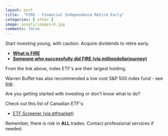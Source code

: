 ```yaml
---
layout: post
title:  "FIRE - Financial Independence Retire Early"
categories: [ other ]
image: assets/images/4.jpg
comments: false
---
```


Start investing young, with caution.  Acquire dividends to retire early.

+ **[What is FIRE](https://en.wikipedia.org/wiki/FIRE_movement)** 
+ **[Someone who successfully did FIRE (via milliondollarjourney)](https://milliondollarjourney.com/)** 

From the link above, index ETF's are their largest holding.

Warren Buffet has also recommended a low cost S&P 500 index fund - see [link](https://www.berkshirehathaway.com/letters/2016ltr.pdf).

Are you getting started with investing or don't know what to do?

Check out this list of Canadian ETF's:
+ [ETF Screener (via etfmarket)](https://etfmarket.cboe.ca/en/etf-screener?c=CAD)

Remember, there is risk in **ALL** trades.  Contact professional services if needed.